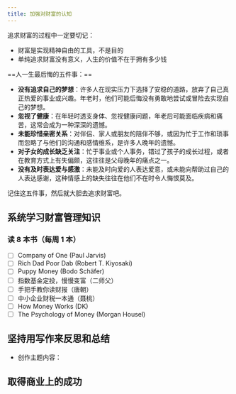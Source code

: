 ```yaml
---
title: 加强对财富的认知
---
```


追求财富的过程中一定要切记：

- 财富是实现精神自由的工具，不是目的
- 单纯追求财富没有意义，人生的价值不在于拥有多少钱

==人一生最后悔的五件事：==

- **没有追求自己的梦想**：许多人在现实压力下选择了安稳的道路，放弃了自己真正热爱的事业或兴趣。年老时，他们可能后悔没有勇敢地尝试或冒险去实现自己的梦想。
- **忽视了健康**：在年轻时透支身体、忽视健康问题，年老后可能面临疾病和痛苦，这常会成为一种深深的遗憾。
- **未能珍惜亲密关系**：对伴侣、家人或朋友的陪伴不够，或因为忙于工作和琐事而忽略了与他们的沟通和感情维系，是许多人晚年的遗憾。
- **对子女的成长缺乏关注**：忙于事业或个人事务，错过了孩子的成长过程，或者在教育方式上有失偏颇，这往往是父母晚年的痛点之一。
- **没有及时表达爱与感激**：未能及时向爱的人表达爱意，或未能向帮助过自己的人表达感谢，这种情感上的缺失往往在他们不在时令人悔恨莫及。

记住这五件事，然后就大胆去追求财富吧。

## 系统学习财富管理知识

### 读 8 本书（每周 1 本）

- [ ] Company of One (Paul Jarvis)
- [ ] Rich Dad Poor Dab (Robert T. Kiyosaki)
- [ ] Puppy Money (Bodo Schäfer)
- [ ] 指数基金定投，慢慢变富（二师父）
- [ ] 手把手教你读财报（唐朝）
- [ ] 中小企业财税一本通（聂桃）
- [ ] How Money Works (DK)
- [ ] The Psychology of Money (Morgan Housel)

## 坚持用写作来反思和总结

- 创作主题内容：

## 取得商业上的成功
